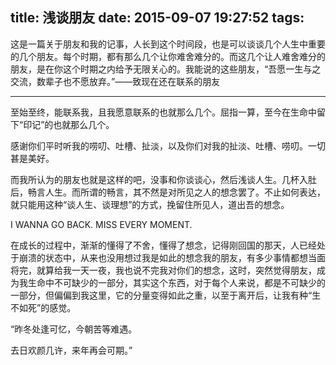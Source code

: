 title: 浅谈朋友
date: 2015-09-07 19:27:52
tags:
---

这是一篇关于朋友和我的记事，人长到这个时间段，也是可以谈谈几个人生中重要的几个朋友。每个时期，都有那么几个让你难舍难分的。而这几个让人难舍难分的朋友，是在你这个时期之内给予无限关心的。我能说的这些朋友，“吾愿一生与之交流，数辈子也不愿放弃。”——致现在还在联系的朋友

<hr>

至始至终，能联系我，且我愿意联系的也就那么几个。屈指一算，至今在生命中留下“印记”的也就那么几个。

感谢你们平时听我的唠叨、吐槽、扯淡，以及你们对我的扯淡、吐槽、唠叨。一切甚是美好。

而我所认为的朋友也就是这样的吧，没事和你谈谈心，然后浅谈人生。几杯入肚后，畅言人生。而所谓的畅言，其不然是对所见之人的想念罢了。不止如何表达，就只能用这种“谈人生、谈理想”的方式，挽留住所见人，道出吾的想念。

I WANNA GO BACK. MISS EVERY MOMENT.


在成长的过程中，渐渐的懂得了不舍，懂得了想念，记得刚回国的那天，人已经处于崩溃的状态中，从来也没用想过我是如此的想念我的朋友，有多少事情都想当面将完，就算给我一天一夜，我也说不完我对你们的想念，这时，突然觉得朋友，成为我生命中不可缺少的一部分，其实这个东西，对于每个人来说，都是不可缺少的一部分，但偏偏到我这里，它的分量变得如此之重，以至于离开后，让我有种“生不如死”的感觉。

“昨冬处逢可忆，今朝苦等难遇。

去日欢颜几许，来年再会可期。”
